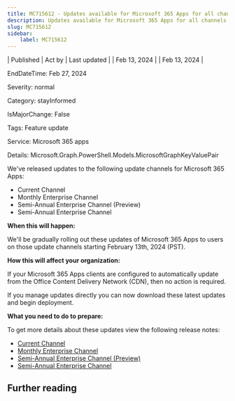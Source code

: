 ```yaml
---
title: MC715612 - Updates available for Microsoft 365 Apps for all channels
description: Updates available for Microsoft 365 Apps for all channels
slug: MC715612
sidebar:
    label: MC715612
---
```



| Published | Act by | Last updated |
| Feb 13, 2024 |  | Feb 13, 2024 |

EndDateTime: Feb 27, 2024

Severity: normal

Category: stayInformed

IsMajorChange: False

Tags: Feature update

Service: Microsoft 365 apps

Details: Microsoft.Graph.PowerShell.Models.MicrosoftGraphKeyValuePair

<p>We&#39;ve released updates to the following update channels for Microsoft 365 Apps:</p>
<ul><li>Current Channel</li>
<li>Monthly Enterprise Channel</li>
<li>Semi-Annual Enterprise Channel (Preview)</li>
<li>Semi-Annual Enterprise Channel</li></ul>
<p><b>When this will happen:</b></p>
<p>We&#39;ll be gradually rolling out these updates of Microsoft 365 Apps to users on those update channels starting February 13th, 2024 (PST).</p>
<p><b>How this will affect your organization:</b></p>
<p>If your Microsoft 365 Apps clients are configured to automatically update from the Office Content Delivery Network (CDN), then no action is required.</p>
<p>If you manage updates directly you can now download these latest updates and begin deployment.</p>
<p><b>What you need to do to prepare:</b></p>
<p>To get more details about these updates view the following release notes:</p>
<ul><li><a href="https://docs.microsoft.com/officeupdates/current-channel#version-2401-february-13" target="_blank" rel="noopener noreferrer">Current Channel</a></li>
<li><a href="https://docs.microsoft.com/officeupdates/monthly-enterprise-channel#version-2312-february-13" target="_blank" rel="noopener noreferrer">Monthly Enterprise Channel</a></li>
<li><a href="https://docs.microsoft.com/officeupdates/semi-annual-enterprise-channel-preview#version-2308-february-13" target="_blank" rel="noopener noreferrer">Semi-Annual Enterprise Channel (Preview)</a></li>
<li><a href="https://docs.microsoft.com/officeupdates/semi-annual-enterprise-channel#version-2308-february-13" target="_blank" rel="noopener noreferrer">Semi-Annual Enterprise Channel</a></li></ul>

## Further reading
